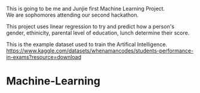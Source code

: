 This is going to be me and Junjie first Machine Learning Project.<br>
We are sophomores attending our second hackathon.

This project uses linear regression to try and predict how a person's gender, ethinicity, parental level of education, lunch determine their score.

This is the example dataset used to train the Artifical Intelligence.
https://www.kaggle.com/datasets/whenamancodes/students-performance-in-exams?resource=download

# Machine-Learning
